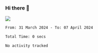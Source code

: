 ### Hi there 👋️

![](https://komarev.com/ghpvc/?username=Loner1024)

<!--START_SECTION:waka-->

```txt
From: 31 March 2024 - To: 07 April 2024

Total Time: 0 secs

No activity tracked
```

<!--END_SECTION:waka-->



